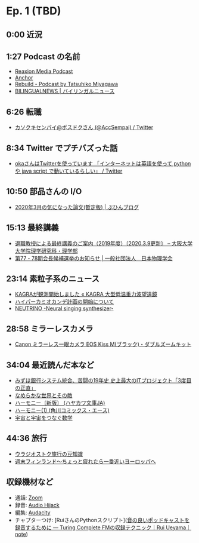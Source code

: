 # Ep. 1 (TBD)

## 0:00 近況

## 1:27 Podcast の名前

- [Reaxion Media Podcast](https://podcasts.google.com/?feed=aHR0cHM6Ly9yZWF4aW9uLm1lZGlhL2ZlZWQv)
- [Anchor](https://anchor.fm/)
- [Rebuild - Podcast by Tatsuhiko Miyagawa](https://rebuild.fm/)
- [BILINGUALNEWS | バイリンガルニュース](https://bilingualnews.jp/)

## 6:26 転職

- [カソクキセンパイ@ポスドクさん (@AccSempai) / Twitter](https://twitter.com/AccSempai)

## 8:34 Twitter でプチバズった話

- [okaさんはTwitterを使っています 「インターネットは英語を使って python や java script で動いているらしい」 / Twitter](https://twitter.com/nowohyeah/status/1236486137620783105)

## 10:50 部品さんの I/O

- [2020年3月の気になった論文(暫定版) | ぶひんブログ](http://buhin-blog.blogspot.com/2020/03/20203.html)

## 15:13 最終講義
 
- [退職教授による最終講義のご案内（2019年度）〔2020.3.9更新〕 – 大阪大学 大学院理学研究科・理学部](https://www.sci.osaka-u.ac.jp/ja/info/8112/)
- [第77・78期会長候補選挙のお知らせ | 一般社団法人　日本物理学会](https://www.jps.or.jp/information/2019/12/7778kaichosenkyo.php)

## 23:14 素粒子系のニュース

- [KAGRAが観測開始しました « KAGRA 大型低温重力波望遠鏡](https://gwcenter.icrr.u-tokyo.ac.jp/archives/3321)
- [ハイパーカミオカンデ計画の開始について](http://www.hyper-k.org/news/news-20200212.html)
- [NEUTRINO -Neural singing synthesizer-](https://n3utrino.work/)

## 28:58 ミラーレスカメラ

- [Canon ミラーレス一眼カメラ EOS Kiss M(ブラック)・ダブルズームキット ](https://amzn.to/38UAweO)

## 34:04 最近読んだ本など

- [みずほ銀行システム統合、苦闘の19年史 史上最大のITプロジェクト「3度目の正直」](https://amzn.to/38Tnoqe)
- [なめらかな世界とその敵](https://amzn.to/39R2eud)
- [ハーモニー〔新版〕 (ハヤカワ文庫JA)](https://amzn.to/2U67Udk)
- [ハーモニー(1) (角川コミックス・エース)](https://amzn.to/2Qj0iTw)
- [宇宙と宇宙をつなぐ数学](https://amzn.to/2IK8uZ3)

## 44:36 旅行

- [ウラジオストク旅行の豆知識](https://buhin-blog.blogspot.com/2019/10/blog-post.html)
- [週末フィンランド～ちょっと疲れたら一番近いヨーロッパへ](https://amzn.to/2IManEt)

## 収録機材など

- 通話: [Zoom](https://zoom.us/)
- 録音: [Audio Hijack](https://rogueamoeba.com/audiohijack/)
- 編集: [Audacity](https://www.audacityteam.org/)
- チャプターつけ: [RuiさんのPythonスクリプト]([音の良いポッドキャストを録音するために ― Turing Complete FMの収録テクニック｜Rui Ueyama｜note](https://note.com/ruiu/n/n1061d541355f))
